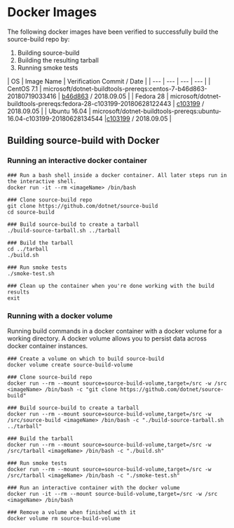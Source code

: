 # Docker Images #

The following docker images have been verified to successfully build the source-build repo by:

1. Building source-build
2. Building the resulting tarball
3. Running smoke tests

| OS | Image Name | Verification Commit / Date |
| --- | --- | --- | --- |
| CentOS 7.1 | microsoft/dotnet-buildtools-prereqs:centos-7-b46d863-20180719033416 | [b46d863](https://github.com/dotnet/dotnet-buildtools-prereqs-docker/blob/b46d86339939ada16dfb8be30ebe62fbd51d3999/src/centos/7/Dockerfile) / 2018.09.05 |
| Fedora 28 | microsoft/dotnet-buildtools-prereqs:fedora-28-c103199-20180628122443 | [c103199](https://github.com/dotnet/dotnet-buildtools-prereqs-docker/blob/c103199065cb74842c2983f0422ea4a1f0b0fe25/src/fedora/28/Dockerfile) / 2018.09.05 |
| Ubuntu 16.04 | microsoft/dotnet-buildtools-prereqs:ubuntu-16.04-c103199-20180628134544 |[c103199](https://github.com/dotnet/dotnet-buildtools-prereqs-docker/blob/c103199065cb74842c2983f0422ea4a1f0b0fe25/src/ubuntu/16.04/Dockerfile) / 2018.09.05 |

## Building source-build with Docker ##

### Running an interactive docker container ###
```
### Run a bash shell inside a docker container. All later steps run in the interactive shell.
docker run -it --rm <imageName> /bin/bash

### Clone source-build repo
git clone https://github.com/dotnet/source-build
cd source-build

### Build source-build to create a tarball
./build-source-tarball.sh ../tarball

### Build the tarball
cd ../tarball
./build.sh

### Run smoke tests
./smoke-test.sh

### Clean up the container when you're done working with the build results
exit
```

### Running with a docker volume ###
Running build commands in a docker container with a docker volume for a working directory.  A docker volume allows you to persist data across docker container instances.
```
### Create a volume on which to build source-build
docker volume create source-build-volume 

### Clone source-build repo
docker run --rm --mount source=source-build-volume,target=/src -w /src <imageName> /bin/bash -c "git clone https://github.com/dotnet/source-build"

### Build source-build to create a tarball
docker run --rm --mount source=source-build-volume,target=/src -w /src/source-build <imageName> /bin/bash -c "./build-source-tarball.sh ../tarball"

### Build the tarball
docker run --rm --mount source=source-build-volume,target=/src -w /src/tarball <imageName> /bin/bash -c "./build.sh"

### Run smoke tests
docker run --rm --mount source=source-build-volume,target=/src -w /src/tarball <imageName> /bin/bash -c "./smoke-test.sh"

### Run an interactive container with the docker volume
docker run -it --rm --mount source-build-volume,target=/src -w /src <imageName> /bin/bash

### Remove a volume when finished with it
docker volume rm source-build-volume
```